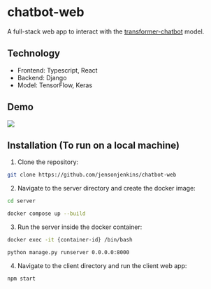 # chatbot-web
A full-stack web app to interact with the <a href="https://github.com/jensonjenkins/transformer-chatbot">transformer-chatbot</a> model.

## Technology
- Frontend: Typescript, React
- Backend: Django
- Model: TensorFlow, Keras
  
## Demo
<img src="https://github.com/jensonjenkins/chatbot-web/assets/117452546/24cbda96-f941-4444-b594-98b44f0a17f6" />

## Installation (To run on a local machine)
1. Clone the repository: 
```bash
git clone https://github.com/jensonjenkins/chatbot-web
```
2. Navigate to the server directory and create the docker image:
```bash
cd server
```
```bash
docker compose up --build
```
3. Run the server inside the docker container:
```bash
docker exec -it {container-id} /bin/bash
```
```bash
python manage.py runserver 0.0.0.0:8000
```
4. Navigate to the client directory and run the client web app:
```bash
npm start
```



